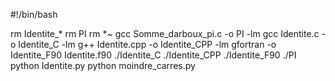 #!/bin/bash

rm Identite_*
rm PI
rm *~
gcc Somme_darboux_pi.c -o PI -lm
gcc Identite.c -o Identite_C -lm
g++ Identite.cpp -o Identite_CPP -lm
gfortran -o Identite_F90 Identite.f90
./Identite_C
./Identite_CPP
./Identite_F90
./PI
python Identite.py
python moindre_carres.py
